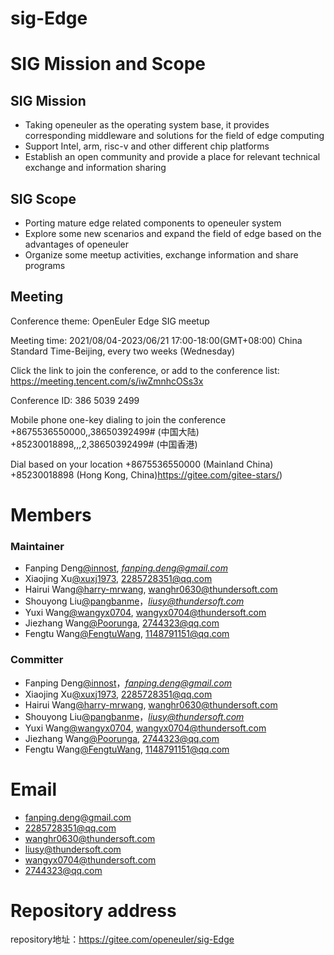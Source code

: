 # sig-Edge

# SIG Mission and Scope

## SIG Mission

- Taking openeuler as the operating system base, it provides corresponding middleware and solutions for the field of edge computing
- Support Intel, arm, risc-v and other different chip platforms
- Establish an open community and provide a place for relevant technical exchange and information sharing

## SIG Scope
- Porting mature edge related components to openeuler system
- Explore some new scenarios and expand the field of edge based on the advantages of openeuler
- Organize some meetup activities, exchange information and share programs

## Meeting

Conference theme: OpenEuler Edge SIG meetup

Meeting time: 2021/08/04-2023/06/21 17:00-18:00(GMT+08:00) China 
Standard Time-Beijing, every two weeks (Wednesday)

Click the link to join the conference, or add to the conference list:
https://meeting.tencent.com/s/iwZmnhcOSs3x

Conference ID: 386 5039 2499

Mobile phone one-key dialing to join the conference
+8675536550000,,38650392499# (中国大陆)
+85230018898,,,2,38650392499# (中国香港)

Dial based on your location
+8675536550000 (Mainland China)
+85230018898 (Hong Kong, China)https://gitee.com/gitee-stars/)

# Members

### **Maintainer**

- Fanping Deng[@innost](https://gitee.com/innost), *[fanping.deng@gmail.com](mailto:fanping.deng@gmail.com)*
- Xiaojing Xu[@xuxj1973](2285728351@qq.com), [2285728351@qq.com](mailto:2285728351@qq.com)
- Hairui Wang[@harry-mrwang](wanghr0630@thundersoft.com), [wanghr0630@thundersoft.com](mailto:wanghr0630@thundersoft.com)
- Shouyong Liu[@pangbanme](https://gitee.com/pangbanme)，*[liusy@thundersoft.com](mailto:liusy@thundersoft.com)*
- Yuxi Wang[@wangyx0704](https://gitee.com/wangyx0704), [wangyx0704@thundersoft.com](mailto:wangyx0704@thundersoft.com)
- Jiezhang Wang[@Poorunga](https://gitee.com/Poorunga), [2744323@qq.com](mailto:2744323@qq.com)
- Fengtu Wang[@FengtuWang](https://gitee.com/FengtuWang), [1148791151@qq.com](mailto:1148791151@qq.com)

### **Committer**

- Fanping Deng[@innost](https://gitee.com/innost)，*[fanping.deng@gmail.com](mailto:fanping.deng@gmail.com)*
- Xiaojing Xu[@xuxj1973](2285728351@qq.com), [2285728351@qq.com](mailto:2285728351@qq.com)
- Hairui Wang[@harry-mrwang](wanghr0630@thundersoft.com), [wanghr0630@thundersoft.com](mailto:wanghr0630@thundersoft.com)
- Shouyong Liu[@pangbanme](https://gitee.com/pangbanme)，*[liusy@thundersoft.com](mailto:liusy@thundersoft.com)*
- Yuxi Wang[@wangyx0704](https://gitee.com/wangyx0704), [wangyx0704@thundersoft.com](mailto:wangyx0704@thundersoft.com)
- Jiezhang Wang[@Poorunga](https://gitee.com/Poorunga), [2744323@qq.com](mailto:2744323@qq.com)
- Fengtu Wang[@FengtuWang](https://gitee.com/FengtuWang), [1148791151@qq.com](mailto:1148791151@qq.com)

# Email

- fanping.deng@gmail.com
- 2285728351@qq.com
- wanghr0630@thundersoft.com
- [liusy@thundersoft.com](mailto:liusy@thundersoft.com)
- [wangyx0704@thundersoft.com](mailto:wangyx0704@thundersoft.com)
- 2744323@qq.com

# Repository address

repository地址：https://gitee.com/openeuler/sig-Edge
